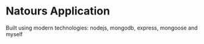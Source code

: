 # Natours Application

Built using modern technologies: nodejs, mongodb, express, mongoose and myself
